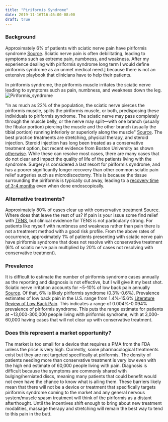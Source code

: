 ```yaml
---
title: "Piriformis Syndrome"
date: 2019-11-16T16:46:00-08:00
draft: true
---
```


### Background
Approximately 6% of patients with sciatic nerve pain have piriformis syndrome [Source](http://www.jmedsoc.org/article.asp?issn=0972-4958;year=2013;volume=27;issue=2;spage=94;epage=99;aulast=Singh). Sciatic nerve pain is often debilitating, leading to symptoms such as extreme pain, numbness, and weakness. After my experience dealing with piriformis syndrome long term I would define piriformis syndrome as an unmet medical need.] because there is not an extensive playbook that clinicians have to help their patients.

In piriformis syndrome, the piriformis muscle irritates the sciatic nerve leading to symptoms such as pain, numbness, and weakness down the leg.
![Piriformis_syndrome](/images/Piriformis_syndrome.jpg)

"In as much as 22% of the population, the sciatic nerve pierces the piriformis muscle, splits the piriformis muscle, or both, predisposing these individuals to piriformis syndrome. The sciatic nerve may pass completely through the muscle belly, or the nerve may split—with one branch (usually the fibular portion) piercing the muscle and the other branch (usually the tibial portion) running inferiorly or superiorly along the muscle" [Source](https://jaoa.org/article.aspx?articleid=2093614). The best practice treatments are stretching, physical therapy, and steroid injection. Steroid injection has long been treated as a conservative treatment option, but recent evidence from Boston University as shown [otherwise](https://www.bumc.bu.edu/busm/2019/10/15/new-evidence-hip-knee-steroid-injections-more-dangerous-than-thought/). While these can resolve most cases, there are many cases that do not clear and impact the quality of life of the patients living with the syndrome. Surgery is considered a last resort for piriformis syndrome, and has a poorer significantly longer recovery than other common sciatic pain relief surgeries such as microdiscectomy. This is because the tissue surrounding the piriformis is typically cut away, leading to a [recovery time of 3-4 months](https://academic.oup.com/jhps/article/5/3/301/5042966) even when done endoscopically.

### Alternative treatments?
Approximately 80% of cases clear up with conservative treatment [Source](https://jaoa.org/article.aspx?articleid=2093614). Where does that leave the rest of us? If pain is your issue some find relief with [TENS](https://www.ncbi.nlm.nih.gov/pmc/articles/PMC4186747/), but clinical evidence for TENS is not particularly strong. For patients like myself with numbness and weakness rather than pain there is not a treatment method with a good risk profile. From the above rates of occurrence, approximately 1% of patients presenting with sciatic nerve pain have piriformis syndrome that does not resolve with conservative treatment (6% of sciatic nerve pain multiplied by 20% of cases not resolving with conservative treatment).

### Prevalence
It is difficult to estimate the number of piriformis syndrome cases annually as the reporting and diagnosis is not effective, but I will give it my best shot. Sciatic nerve irritation accounts for ~5-10% of low back pain annually [Source](https://www.ncbi.nlm.nih.gov/pmc/articles/PMC1895638/). Of that, 6% is likely piriformis syndrome (0.3%-0.6%). Prevalence estimates of low back pain in the U.S. range from 1.4%-15.6% [Literature Review of Low Back Pain](https://link.springer.com/article/10.1007/s00296-019-04273-0). This indicates a range of 0.004%-0.094% prevalence of piriformis syndrome. This puts the range estimate for patients at ~13,000-300,000 people living with piriformis syndrome, with at 3,000-60,000 having cases that will not clear up with conservative treatment.

### Does this represent a market opportunity?
The market is too small for a device that requires a PMA from the FDA unless the price is very high. Currently, some pharmacological treatments exist but they are not targeted specifically at piriformis. The density of patients needing more than conservative treatment is very low even with the high end estimate of 60,000 people living with pain. Diagnosis is difficult because the symptoms are commonly shared with bulging/herniated discs, meaning many patients that could benefit would not even have the chance to know what is ailing them. These barriers likely mean that there will not be a device or treatment that specifically targets piriformis syndrome coming to the market and any general nervous system/muscle spasm treatment will think of the piriformis as a distant afterthought. Until the incentives shift enough to bring about new treatment modalities, massage therapy and stretching will remain the best way to tend to this pain in the butt.
